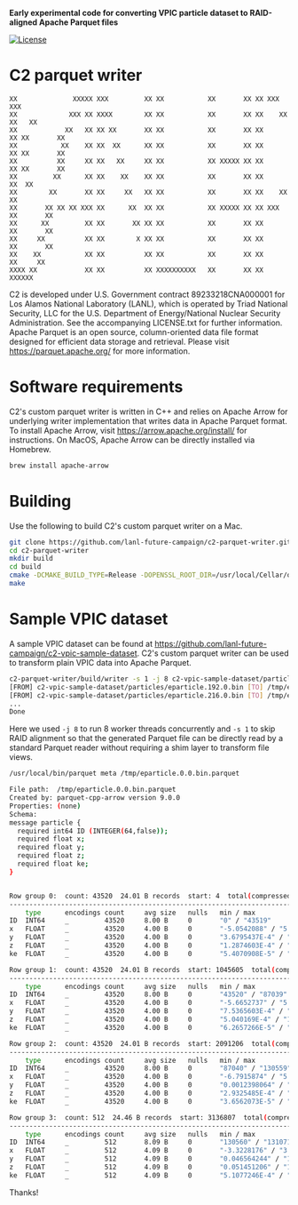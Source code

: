 **Early experimental code for converting VPIC particle dataset to RAID-aligned Apache Parquet files**

[![License](https://img.shields.io/badge/license-New%20BSD-blue.svg)](LICENSE.txt)

C2 parquet writer
================

```
XX              XXXXX XXX         XX XX           XX       XX XX XXX         XXX
XX             XXX XX XXXX        XX XX           XX       XX XX    XX     XX   XX
XX            XX   XX XX XX       XX XX           XX       XX XX      XX XX       XX
XX           XX    XX XX  XX      XX XX           XX       XX XX      XX XX       XX
XX          XX     XX XX   XX     XX XX           XX XXXXX XX XX      XX XX       XX
XX         XX      XX XX    XX    XX XX           XX       XX XX     XX  XX
XX        XX       XX XX     XX   XX XX           XX       XX XX    XX   XX
XX       XX XX XX XXX XX      XX  XX XX           XX XXXXX XX XX XXX     XX       XX
XX      XX         XX XX       XX XX XX           XX       XX XX         XX       XX
XX     XX          XX XX        X XX XX           XX       XX XX         XX       XX
XX    XX           XX XX          XX XX           XX       XX XX          XX     XX
XXXX XX            XX XX          XX XXXXXXXXXX   XX       XX XX            XXXXXX
```

C2 is developed under U.S. Government contract 89233218CNA000001 for Los Alamos National Laboratory (LANL), which is operated by Triad National Security, LLC for the U.S. Department of Energy/National Nuclear Security Administration. See the accompanying LICENSE.txt for further information.
Apache Parquet is an open source, column-oriented data file format designed for efficient data storage and retrieval. Please visit https://parquet.apache.org/ for more information.

# Software requirements

C2's custom parquet writer is written in C++ and relies on Apache Arrow for underlying writer implementation that writes data in Apache Parquet format. To install Apache Arrow, visit https://arrow.apache.org/install/ for instructions. On MacOS, Apache Arrow can be directly installed via Homebrew.

```bash
brew install apache-arrow
```

# Building

Use the following to build C2's custom parquet writer on a Mac.

```bash
git clone https://github.com/lanl-future-campaign/c2-parquet-writer.git
cd c2-parquet-writer
mkdir build
cd build
cmake -DCMAKE_BUILD_TYPE=Release -DOPENSSL_ROOT_DIR=/usr/local/Cellar/openssl@1.1/1.1.1q ..
make
```

# Sample VPIC dataset

A sample VPIC dataset can be found at https://github.com/lanl-future-campaign/c2-vpic-sample-dataset. C2's custom parquet writer can be used to transform plain VPIC data into Apache Parquet.

```bash
c2-parquet-writer/build/writer -s 1 -j 8 c2-vpic-sample-dataset/particles /tmp
[FROM] c2-vpic-sample-dataset/particles/eparticle.192.0.bin [TO] /tmp/eparticle.192.0.bin.parquet [WHERE] 131072 particles were processed
[FROM] c2-vpic-sample-dataset/particles/eparticle.216.0.bin [TO] /tmp/eparticle.216.0.bin.parquet [WHERE] 131072 particles were processed
...
Done
```

Here we used `-j 8` to run 8 worker threads concurrently and `-s 1` to skip RAID alignment so that the generated Parquet file can be directly read by a standard Parquet reader without requiring a shim layer to transform file views.

```bash
/usr/local/bin/parquet meta /tmp/eparticle.0.0.bin.parquet

File path:  /tmp/eparticle.0.0.bin.parquet
Created by: parquet-cpp-arrow version 9.0.0
Properties: (none)
Schema:
message particle {
  required int64 ID (INTEGER(64,false));
  required float x;
  required float y;
  required float z;
  required float ke;
}


Row group 0:  count: 43520  24.01 B records  start: 4  total(compressed): 1020.245 kB total(uncompressed):1020.245 kB 
--------------------------------------------------------------------------------
    type      encodings count     avg size   nulls   min / max
ID  INT64     _         43520     8.00 B     0       "0" / "43519"
x   FLOAT     _         43520     4.00 B     0       "-5.0542088" / "5.7554708"
y   FLOAT     _         43520     4.00 B     0       "3.6795437E-4" / "15.999921"
z   FLOAT     _         43520     4.00 B     0       "1.2874603E-4" / "15.999313"
ke  FLOAT     _         43520     4.00 B     0       "5.4070908E-5" / "0.4867184"

Row group 1:  count: 43520  24.01 B records  start: 1045605  total(compressed): 1020.245 kB total(uncompressed):1020.245 kB 
--------------------------------------------------------------------------------
    type      encodings count     avg size   nulls   min / max
ID  INT64     _         43520     8.00 B     0       "43520" / "87039"
x   FLOAT     _         43520     4.00 B     0       "-5.6652737" / "5.755508"
y   FLOAT     _         43520     4.00 B     0       "7.5365603E-4" / "15.999394"
z   FLOAT     _         43520     4.00 B     0       "5.040169E-4" / "15.999879"
ke  FLOAT     _         43520     4.00 B     0       "6.2657266E-5" / "0.44745767"

Row group 2:  count: 43520  24.01 B records  start: 2091206  total(compressed): 1020.245 kB total(uncompressed):1020.245 kB 
--------------------------------------------------------------------------------
    type      encodings count     avg size   nulls   min / max
ID  INT64     _         43520     8.00 B     0       "87040" / "130559"
x   FLOAT     _         43520     4.00 B     0       "-6.7915874" / "5.364933"
y   FLOAT     _         43520     4.00 B     0       "0.0012398064" / "15.999388"
z   FLOAT     _         43520     4.00 B     0       "2.9325485E-4" / "15.999979"
ke  FLOAT     _         43520     4.00 B     0       "3.6562073E-5" / "0.4704048"

Row group 3:  count: 512  24.46 B records  start: 3136807  total(compressed): 12.230 kB total(uncompressed):12.230 kB 
--------------------------------------------------------------------------------
    type      encodings count     avg size   nulls   min / max
ID  INT64     _         512       8.09 B     0       "130560" / "131071"
x   FLOAT     _         512       4.09 B     0       "-3.3228176" / "3.0983238"
y   FLOAT     _         512       4.09 B     0       "0.046564244" / "15.985233"
z   FLOAT     _         512       4.09 B     0       "0.051451206" / "15.957799"
ke  FLOAT     _         512       4.09 B     0       "5.1077246E-4" / "0.28176078"
```

Thanks!


